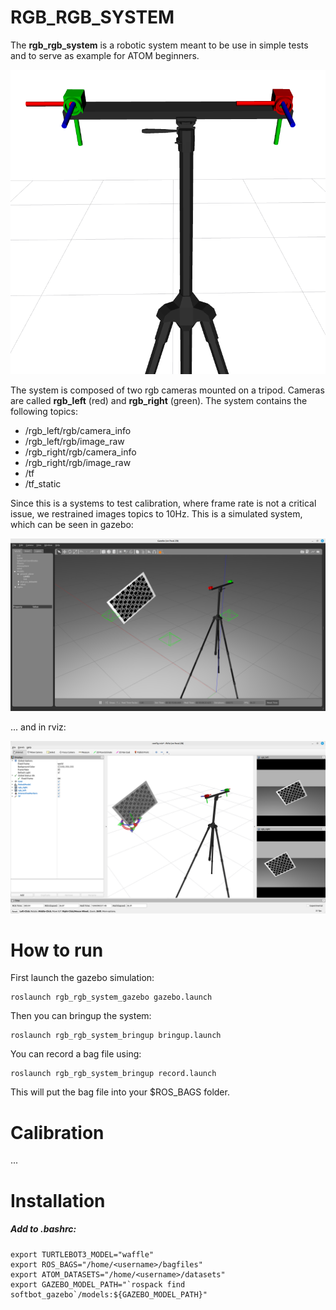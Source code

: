 # RGB_RGB_SYSTEM

The **rgb_rgb_system** is a robotic system meant to be use in simple tests and to serve as example for ATOM beginners.

![gazebo](docs/system.png)

The system is composed of two rgb cameras mounted on a tripod.
Cameras are called **rgb_left** (red) and **rgb_right** (green).
The system contains the following topics:

  - /rgb_left/rgb/camera_info 
  - /rgb_left/rgb/image_raw 
  - /rgb_right/rgb/camera_info
  - /rgb_right/rgb/image_raw 
  - /tf
  - /tf_static

Since this is a systems to test calibration, where frame rate is not a critical issue, we restrained images topics to 10Hz. 
This is a simulated system, which can be seen in gazebo:

![gazebo](docs/gazebo.png)

... and in rviz:

![rviz](docs/rviz.png)

# How to run

First launch the gazebo simulation:

    roslaunch rgb_rgb_system_gazebo gazebo.launch

Then you can bringup the system:

    roslaunch rgb_rgb_system_bringup bringup.launch

You can record a bag file using:

    roslaunch rgb_rgb_system_bringup record.launch

This will put the bag file into your $ROS_BAGS folder. 

# Calibration 

...

<!-- 
##   Configuring a calibration package
Once your calibration package is created you will have to configure the calibration procedure by editing the softbot_calibration/calibration/config.yml file with your system information. Here is an example of a config.yml file.
    
    rosrun atom_calibration create_calibration_pkg --name softbot_calibration

After filling the config.yml file, you can run the package configuration:

    rosrun atom_calibration configure_calibration_pkg -n softbot_calibration --use_tfs

This will create a set of files for launching the system, configuring rviz, etc.

##  Collect data

To run a system calibration, one requires sensor data collected at different time instants. We refer to these as data collections. To collect data, the user should launch:

    roslaunch softbot_calibration collect_data.launch  output_folder:=~/datasets/softbot/dataset3 overwrite:=true
## Calibrate sensors
finally run an optimization that will calibrate your sensors:

    roslaunch softbot_calibration calibrate.launch dataset_file:=~/datasets/softbot/dataset3/dataset.json run_calibration:=false 

and then launch the script in standalone mode

    rosrun atom_calibration calibrate -json ~/datasets/softbot/dataset3/dataset.json  -phased -rv -v -si
OBS: If needed we can exclude some of the bad collections:

    rosrun atom_calibration calibrate -json ~/datasets/softbot/dataset4/dataset_corrected.json  -phased -rv -v -si -csf "lambda x: int(x) not in [16,21,23,24,34,36]"

It is possible to add an initial guess of the position of the sensors in order to get a more real result

    rosrun atom_calibration calibrate -json ~/datasets/softbot/dataset4/dataset_corrected.json  -phased -rv -v -si -csf "lambda x: int(x) not in [18,24,23] " -nig 0.01  0.003 -ss 3 -ipg

To evaluate the calibration that was done, its need to do the annotation

    rosrun atom_evaluation annotate.py -test_json TEST_JSON_FILE -cs front_left_camera -si -->

# Installation

##### Add to .bashrc:
```
export TURTLEBOT3_MODEL="waffle"
export ROS_BAGS="/home/<username>/bagfiles"
export ATOM_DATASETS="/home/<username>/datasets"
export GAZEBO_MODEL_PATH="`rospack find softbot_gazebo`/models:${GAZEBO_MODEL_PATH}"
```

